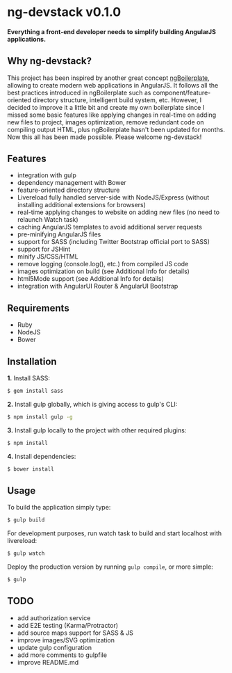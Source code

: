 # ng-devstack v0.1.0

#### Everything a front-end developer needs to simplify building AngularJS applications.

## Why ng-devstack?

This project has been inspired by another great concept [ngBoilerplate](http://joshdmiller.github.io/ng-boilerplate/), allowing to create modern web applications in AngularJS. It follows all the best practices introduced in ngBoilerplate such as component/feature-oriented directory structure, intelligent build system, etc. However, I decided to improve it a little bit and create my own boilerplate since I missed some basic features like applying changes in real-time on adding new files to project, images optimization, remove redundant code on compiling output HTML, plus ngBoilerplate hasn't been updated for months. Now this all has been made possible. Please welcome ng-devstack!

## Features

* integration with gulp
* dependency management with Bower
* feature-oriented directory structure
* Livereload fully handled server-side with NodeJS/Express (without installing additional extensions for browsers)
* real-time applying changes to website on adding new files (no need to relaunch Watch task)
* caching AngularJS templates to avoid additional server requests
* pre-minifying AngularJS files
* support for SASS (including Twitter Bootstrap official port to SASS)
* support for JSHint
* minify JS/CSS/HTML
* remove logging (console.log(), etc.) from compiled JS code
* images optimization on build (see Additional Info for details)
* html5Mode support (see Additional Info for details)
* integration with AngularUI Router & AngularUI Bootstrap

## Requirements

* Ruby
* NodeJS
* Bower

## Installation

**1.** Install SASS:

```sh
$ gem install sass
```

**2.** Install gulp globally, which is giving access to gulp's CLI:

```sh
$ npm install gulp -g
```

**3.** Install gulp locally to the project with other required plugins:

```sh
$ npm install
```

**4.** Install dependencies:

```sh
$ bower install
```

## Usage

To build the application simply type:

```sh
$ gulp build
```

For development purposes, run watch task to build and start localhost with livereload:

```sh
$ gulp watch
```

Deploy the production version by running `gulp compile`, or more simple:

```sh
$ gulp
```

## TODO

- add authorization service
- add E2E testing (Karma/Protractor)
- add source maps support for SASS & JS
- improve images/SVG optimization
- update gulp configuration
- add more comments to gulpfile
- improve README.md
